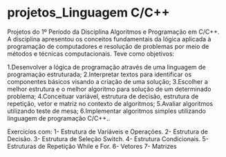 # projetos_Linguagem C/C++
Projetos do 1º Período da Disciplina Algoritmos e Programação em C/C++.
A disciplina apresentou os conceitos fundamentais da lógica aplicada à programação de
computadores e resolução de problemas por meio de métodos e técnicas computacionais. 
Teve como objetivos:

1.Desenvolver a lógica de programação através de uma linguagem de programação estruturada;
2.Interpretar textos para identificar os componentes básicos visando a criação de uma solução;
3.Escolher a melhor estrutura e o melhor algoritmo para solução de um determinado problema;
4.Conceituar variável, estrutura de decisão, estrutura de repetição, vetor e matriz no contexto de algoritmos;
5.Avaliar algoritmos utilizando teste de mesa;
6.Implementar algoritmos simples utilizando linguagem de programação C/C++..

Exercicíos com:
1- Estrutura de Variáveis e Operações.
2- Estrutura de Decisão.
3- Estrutura de Seleção Switch.
4- Estrutura Condicionais.
5- Estruturas de Repetição While e For.
6- Vetores
7- Matrizes
